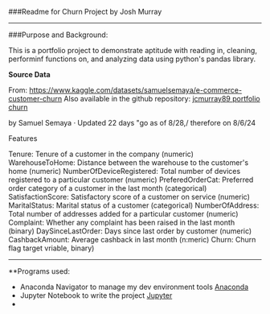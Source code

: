 ###Readme for Churn Project by Josh Murray

---

###Purpose and Background:

This is a portfolio project to demonstrate aptitude with reading in, cleaning, performinf functions on, and analyzing data using python's pandas library. 

**Source Data**

From: https://www.kaggle.com/datasets/samuelsemaya/e-commerce-customer-churn
Also available in the github repository: [jcmurray89 portfolio churn](https://github.com/jcmurray89/portfolioChurn)

by Samuel Semaya · Updated 22 days "go as of 8/28,/ therefore on 8/6/24

Features

Tenure: Tenure of a customer in the company (numeric)
WarehouseToHome: Distance between the warehouse to the customer's home (numeric)
NumberOfDeviceRegistered: Total number of devices registered to a particular customer (numeric)
PreferedOrderCat: Preferred order category of a customer in the last month (categorical)
SatisfactionScore: Satisfactory score of a customer on service (numeric)
MaritalStatus: Marital status of a customer (categorical)
NumberOfAddress: Total number of addresses added for a particular customer (numeric)
Complaint: Whether any complaint has been raised in the last month (binary)
DaySinceLastOrder: Days since last order by customer (numeric)
CashbackAmount: Average cashback in last month (n:meric)
Churn: Churn flag target vriable, binary)

---

**Programs used:

- Anaconda Navigator to manage my dev environment tools [Anaconda](https://docs.anaconda.com/navigator/install/)
- Jupyter Notebook to write the project [Jupyter](https://jupyter.org/install)
- 